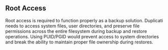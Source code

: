 ## Root Access
Root access is required to function properly as a backup solution. Duplicati needs to access system files, user directories, and preserve file permissions across the entire filesystem during backup and restore operations. Using PUID/PGID would prevent access to system directories and break the ability to maintain proper file ownership during restores.